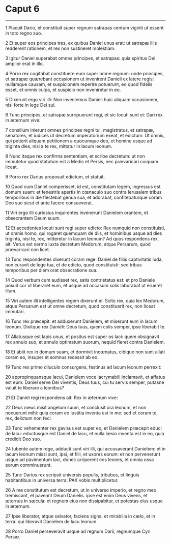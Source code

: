 # Caput 6

***

1 Placuit Dario, et constituit super regnum satrapas centum viginti ut essent in toto regno suo.

2 Et super eos principes tres, ex quibus Daniel unus erat: ut satrapæ illis redderent rationem, et rex non sustineret molestiam.

3 Igitur Daniel superabat omnes principes, et satrapas: quia spiritus Dei amplior erat in illo.

4 Porro rex cogitabat constituere eum super omne regnum: unde principes, et satrapæ quærebant occasionem ut invenirent Danieli ex latere regis: nullamque causam, et suspicionem reperire potuerunt, eo quod fidelis esset, et omnis culpa, et suspicio non inveniretur in eo.

5 Dixerunt ergo viri illi: Non inveniemus Danieli huic aliquam occasionem, nisi forte in lege Dei sui.

6 Tunc principes, et satrapæ surripuerunt regi, et sic locuti sunt ei: Dari rex in æternum vive:

7 consilium inierunt omnes principes regni tui, magistratus, et satrapæ, senatores, et iudices ut decretum imperatorium exeat, et edictum: Ut omnis, qui petierit aliquam petitionem a quocumque deo, et homine usque ad triginta dies, nisi a te rex, mittatur in lacum leonum.

8 Nunc itaque rex confirma sententiam, et scribe decretum: ut non immutetur quod statutum est a Medis et Persis, nec prævaricari cuiquam liceat.

9 Porro rex Darius proposuit edictum, et statuit.

10 Quod cum Daniel comperisset, id est, constitutam legem, ingressus est domum suam: et fenestris apertis in cœnaculo suo contra Ierusalem tribus temporibus in die flectebat genua sua, et adorabat, confitebaturque coram Deo suo sicut et ante facere consueverat.

11 Viri ergo illi curiosius inquirentes invenerunt Danielem orantem, et obsecrantem Deum suum.

12 Et accedentes locuti sunt regi super edicto: Rex numquid non constituisti, ut omnis homo, qui rogaret quemquam de diis, et hominibus usque ad dies triginta, nisi te, rex, mitteretur in lacum leonum? Ad quos respondens rex, ait: Verus est sermo iuxta decretum Medorum, atque Persarum, quod prævaricari non licet.

13 Tunc respondentes dixerunt coram rege: Daniel de filiis captivitatis Iuda, non curavit de lege tua, et de edicto, quod constituisti: sed tribus temporibus per diem orat obsecratione sua.

14 Quod verbum cum audisset rex, satis contristatus est: et pro Daniele posuit cor ut liberaret eum, et usque ad occasum solis laborabat ut erueret illum.

15 Viri autem illi intelligentes regem dixerunt ei: Scito rex, quia lex Medorum, atque Persarum est ut omne decretum, quod constituerit rex, non liceat immutari.

16 Tunc rex præcepit: et adduxerunt Danielem, et miserunt eum in lacum leonum. Dixitque rex Danieli: Deus tuus, quem colis semper, ipse liberabit te.

17 Allatusque est lapis unus, et positus est super os laci: quem obsignavit rex annulo suo, et annulo optimatum suorum, nequid fieret contra Danielem.

18 Et abiit rex in domum suam, et dormivit incœnatus, cibique non sunt allati coram eo, insuper et somnus recessit ab eo.

19 Tunc rex primo diluculo consurgens, festinus ad lacum leonum perrexit:

20 appropinquansque lacui, Danielem voce lacrymabili inclamavit, et affatus est eum: Daniel serve Dei viventis, Deus tuus, cui tu servis semper, putasne valuit te liberare a leonibus?

21 Et Daniel regi respondens ait: Rex in æternum vive:

22 Deus meus misit angelum suum, et conclusit ora leonum, et non nocuerunt mihi: quia coram eo iustitia inventa est in me: sed et coram te, rex, delictum non feci.

23 Tunc vehementer rex gavisus est super eo, et Danielem præcepit educi de lacu: eductusque est Daniel de lacu, et nulla læsio inventa est in eo, quia credidit Deo suo.

24 Iubente autem rege, adducti sunt viri illi, qui accusaverant Danielem: et in lacum leonum missi sunt, ipsi, et filii, et uxores eorum: et non pervenerunt usque ad pavimentum laci, donec arriperent eos leones, et omnia ossa eorum comminuerunt.

25 Tunc Darius rex scripsit universis populis, tribubus, et linguis habitantibus in universa terra: PAX vobis multiplicetur.

26 A me constitutum est decretum, ut in universo imperio, et regno meo tremiscant, et paveant Deum Danielis. ipse est enim Deus vivens, et æternus in sæcula: et regnum eius non dissipabitur, et potestas eius usque in æternum.

27 Ipse liberator, atque salvator, faciens signa, et mirabilia in cælo, et in terra: qui liberavit Danielem de lacu leonum.

28 Porro Daniel perseveravit usque ad regnum Darii, regnumque Cyri Persæ.


